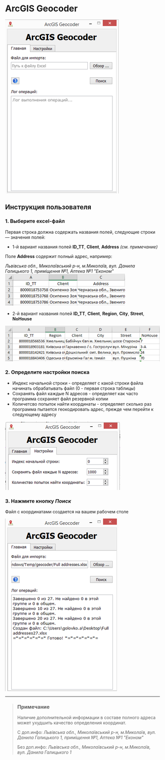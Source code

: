 # ArcGIS Geocoder
![Main view](https://github.com/fugrusha/blackhole/blob/master/Python/geocoding/ArcGIS%20geocoding%20with%20GUI/images/mainview.png)

## Инструкция пользователя

### 1. Выберите excel-файл 
Первая строка должна содержать названия полей, следующие строки — значения полей: 
+ 1-й вариант названия полей **ID_TT**, **Client**, **Address** *(см. примечание)*

Поле **Address** содержит полный адрес, например:

*Львівська обл., Миколаївський р-н, м.Миколаїв, вул. Данила Галицького 1, приміщення №1, Аптека №1 "Економ"*
![Required fields-1](https://github.com/fugrusha/blackhole/blob/pyqt_gui/Python/geocoding/ArcGIS%20geocoding%20with%20GUI/images/Required%20fields-1.png)

 + 2-й вариант названия полей **ID_TT**, **Client**, **Region**, **City**, **Street**, **NoHouse**

![Required fields-2](https://github.com/fugrusha/blackhole/blob/pyqt_gui/Python/geocoding/ArcGIS%20geocoding%20with%20GUI/images/Required%20fields-2.png)

### 2. Определите настройки поиска
* Индекс начальной строки - определяет с какой строки файла начинать обрабатывать файл (0 - первая строка таблицы)
* Сохранять файл каждые N адресов - определяет как часто программа сохраняет файл резервной копии
* Количетсво попыток найти координаты - определяет сколько раз программа пытается геокодировать адрес, прежде чем перейти к следующему адресу

![Settings view](https://github.com/fugrusha/blackhole/blob/master/Python/geocoding/ArcGIS%20geocoding%20with%20GUI/images/settingsview.png)

### 3. Нажмите кнопку ***Поиск***
Файл с координатами создается на вашем рабочем столе

![Result view](https://github.com/fugrusha/blackhole/blob/master/Python/geocoding/ArcGIS%20geocoding%20with%20GUI/images/geocoder_mainwindow.png)

-----
>### Примечание
>Наличие дополнительной информации в составе полного адреса может ухудшить качество определения координат.
>
>С доп.инфо: *Львівська обл., Миколаївський р-н, м.Миколаїв, вул. Данила Галицького 1, приміщення №1, Аптека №1 "Економ"*
>
>Без доп.инфо: *Львівська обл., Миколаївський р-н, м.Миколаїв, вул. Данила Галицького 1*
